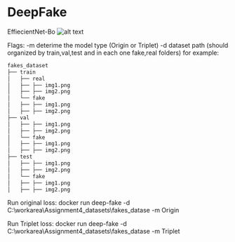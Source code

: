# DeepFake

EffiecientNet-Bo
![alt text](https://miro.medium.com/max/1400/1*8oE4jOMfOXeEzgsHjSB5ww.png)

Flags:
-m deterime the model type (Origin or Triplet)
-d dataset path (should organized by train,val,test and in each one fake,real folders) for example:

```sh
fakes_dataset
├── train
│   ├── real
│   ├── ├── img1.png
│   ├── ├── img2.png
│   └── fake
│   ├── ├── img1.png
│   ├── ├── img2.png
├── val
│   ├── ├── img1.png
│   ├── ├── img2.png
│   └── fake
│   ├── ├── img1.png
│   ├── ├── img2.png
├── test
│   ├── ├── img1.png
│   ├── ├── img2.png
│   └── fake
│   ├── ├── img1.png
│   ├── ├── img2.png
```

Run original loss:
docker run deep-fake -d C:\workarea\Assignment4_datasets\fakes_datase -m Origin

Run Triplet loss:
docker run deep-fake -d C:\workarea\Assignment4_datasets\fakes_datase -m Triplet